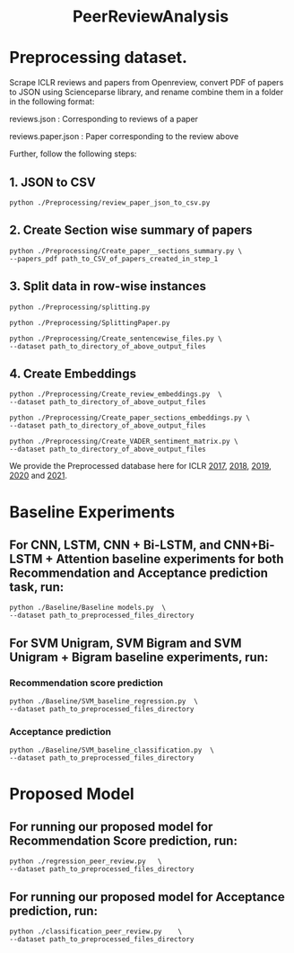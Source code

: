 # <div align="center"> PeerReviewAnalysis </div>

# Preprocessing dataset.

Scrape ICLR reviews and papers from Openreview, convert PDF of papers to JSON using Scienceparse library, and rename combine them in a folder in the following format:

reviews.json  : Corresponding to reviews of a paper

reviews.paper.json : Paper corresponding to the review above

Further, follow the following steps:
## 1. JSON to CSV
```
python ./Preprocessing/review_paper_json_to_csv.py
```

## 2. Create Section wise summary of papers
```
python ./Preprocessing/Create_paper__sections_summary.py \
--papers_pdf path_to_CSV_of_papers_created_in_step_1
```

## 3. Split data in row-wise instances
```
python ./Preprocessing/splitting.py
```

```
python ./Preprocessing/SplittingPaper.py
```

```
python ./Preprocessing/Create_sentencewise_files.py \
--dataset path_to_directory_of_above_output_files
```

## 4. Create Embeddings

```
python ./Preprocessing/Create_review_embeddings.py  \
--dataset path_to_directory_of_above_output_files
```

```
python ./Preprocessing/Create_paper_sections_embeddings.py \
--dataset path_to_directory_of_above_output_files
```

```
python ./Preprocessing/Create_VADER_sentiment_matrix.py \
--dataset path_to_directory_of_above_output_files
```

We provide the Preprocessed database here for ICLR [2017](https://drive.google.com/drive/folders/1xw8m0F6nvpd7Xf4Jfoxsg5N30CwQXY-P?usp=sharing), [2018](https://drive.google.com/drive/folders/1rIe2r2hxPrOGVl5Fb-lQbJIEna2E8snl?usp=sharing), [2019](https://drive.google.com/drive/folders/1SqtiZCqeiJK5OwP3jZiCT6Ftje8vqcP4?usp=sharing), [2020](https://drive.google.com/drive/folders/1JMY7Cys6BvA0Qn1AjLd54ni7JyAr4nU2?usp=sharing) and [2021](https://drive.google.com/drive/folders/1UugAjp43p6tHZReNSz2LIkpWOBUUygHI?usp=sharing).

# Baseline Experiments

## For CNN, LSTM, CNN + Bi-LSTM, and CNN+Bi-LSTM + Attention baseline experiments for both Recommendation and Acceptance prediction task, run:
```
python ./Baseline/Baseline models.py  \
--dataset path_to_preprocessed_files_directory
```

## For SVM Unigram, SVM Bigram and SVM Unigram + Bigram baseline experiments, run:
### Recommendation score prediction
```
python ./Baseline/SVM_baseline_regression.py  \
--dataset path_to_preprocessed_files_directory
```

### Acceptance prediction
```
python ./Baseline/SVM_baseline_classification.py  \
--dataset path_to_preprocessed_files_directory
```

# Proposed Model

## For running our proposed model for Recommendation Score prediction, run:
```
python ./regression_peer_review.py   \
--dataset path_to_preprocessed_files_directory
```

## For running our proposed model for Acceptance prediction, run:
```
python ./classification_peer_review.py    \
--dataset path_to_preprocessed_files_directory
```

